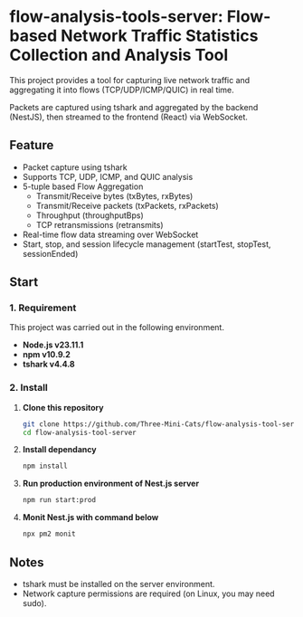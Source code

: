 # flow-analysis-tools-server: Flow-based Network Traffic Statistics Collection and Analysis Tool

This project provides a tool for capturing live network traffic and aggregating it into flows (TCP/UDP/ICMP/QUIC) in real time.

Packets are captured using tshark and aggregated by the backend (NestJS), then streamed to the frontend (React) via WebSocket.

## Feature

- Packet capture using tshark
- Supports TCP, UDP, ICMP, and QUIC analysis
- 5-tuple based Flow Aggregation
  - Transmit/Receive bytes (txBytes, rxBytes)
  - Transmit/Receive packets (txPackets, rxPackets)
  - Throughput (throughputBps)
  - TCP retransmissions (retransmits)
- Real-time flow data streaming over WebSocket
- Start, stop, and session lifecycle management (startTest, stopTest, sessionEnded)

## Start

### 1. Requirement

This project was carried out in the following environment.

- **Node.js v23.11.1**
- **npm v10.9.2**
- **tshark v4.4.8**

### 2. Install

1. **Clone this repository**
   ```bash
   git clone https://github.com/Three-Mini-Cats/flow-analysis-tool-server.git
   cd flow-analysis-tool-server
   ```

2. **Install dependancy**
   ```bash
   npm install
   ```

3. **Run production environment of Nest.js server**
    ```bash
    npm run start:prod
    ```

4. **Monit Nest.js with command below**
    ```bash
    npx pm2 monit
    ```

## Notes

- tshark must be installed on the server environment.
- Network capture permissions are required (on Linux, you may need sudo).